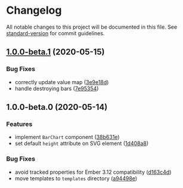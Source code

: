 # Changelog

All notable changes to this project will be documented in this file. See [standard-version](https://github.com/conventional-changelog/standard-version) for commit guidelines.

## [1.0.0-beta.1](https://github.com/movableink/ember-bar-chart/compare/v1.0.0-beta.0...v1.0.0-beta.1) (2020-05-15)

### Bug Fixes

- correctly update value map ([3e9e18d](https://github.com/movableink/ember-bar-chart/commit/3e9e18d988739c808bc6c83f9e474d8bbaef90dd))
- handle destroying bars ([7e95354](https://github.com/movableink/ember-bar-chart/commit/7e9535442b45f36af95afbf258cbeb544722f01e))

## 1.0.0-beta.0 (2020-05-14)

### Features

- implement `BarChart` component ([38b631e](https://github.com/movableink/ember-bar-chart/commit/38b631e2745e271280cfdd9c3f59db7f8d809dd4))
- set default `height` attribute on SVG element ([1d408a8](https://github.com/movableink/ember-bar-chart/commit/1d408a8f796904af552af8c5de16f78598a45d71))

### Bug Fixes

- avoid tracked properties for Ember 3.12 compatibility ([d163c4d](https://github.com/movableink/ember-bar-chart/commit/d163c4d65299029ea1baf4afa1545f9769a69b0a))
- move templates to `templates` directory ([a94498e](https://github.com/movableink/ember-bar-chart/commit/a94498e05dbef7aa3c3ba54bd3ff3bd93856a10a))

